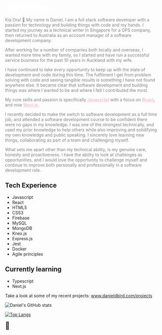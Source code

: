 <h1 style="color:#ffffff;margin:0;">Daniel Bird</h1>
<p style="color:gray;">Kia Ora! 👋 My name is Daniel. I am a full stack software developer with a passion for technology and building things with code and my hands. I started my journey as a technical writer in Singapore for a GPS company, then returned to Australia as an account manager of a software development company.</p>

<p style="color:gray;">After working for a number of companies both locally and overseas, I wanted more time with my family, so I started and have run a successful service business for the past 10 years in Auckland with my wife.</p>

<p style="color:gray;">I have continued to take every opportunity to keep up with the state of development and code during this time. The fulfilment I get from problem solving with code and seeing tangible results is something I have not found anywhere else. It became clear that software development and building things was where I wanted to be and where I felt I contributed the most.</p>

<p style="color:gray;">My core skills and passion is specifically <strong style="color:pink;"><ins>Javascript</ins></strong> with a focus on <strong style="color:pink;"><ins>React</ins></strong>, and now <strong style="color:pink;"><ins>Next.js.</ins></strong></p>

<p style="color:gray;">I recently decided to make the switch to software development as a full time job, and attended a software development course to be confident there were no gaps in my knowledge. I was one of the strongest technically, and used my prior knowledge to help others while also improving and solidifying my own knowledge and public speaking. I sincerely love learning new things, collaborating as part of a team and challenging myself.</p>

<p style="color:gray;">What sets me apart other than my technical ability, is my genuine care, honesty and proactiveness. I have the ability to look at challenges as opportunities, and I would love the opportunity to challenge myself and continue to improve both personally and professionally in a software development role.</p>

<h2>Tech Experience</h2>
<ul>
  <li>Javascript</li>
  <li>React</li>
  <li>HTML5</li>
  <li>CSS3</li>
  <li>Firebase</li>
  <li>MySQL</li>
  <li>MongoDB</li>
  <li>Knex.js</li>
  <li>Express.js</li>
  <li>Jest</li>
  <li>Docker</li>
  <li>Agile principles</li>
</ul>

<h2>Currently learning</h2>
<ul>
  <li>Typescript</li>
  <li>Next.js</li>
</ul>

<p>Take a look at some of my recent projects: <a href="https://www.danieldbird.com/projects" target="_blank">www.danieldbird.com/projects</a></p>

![Daniel's GitHub stats](https://github-readme-stats.vercel.app/api?username=danieldbird&count_private=true&show_icons=true&theme=radical)

[![Top Langs](https://github-readme-stats.vercel.app/api/top-langs/?username=danieldbird&layout=compact&theme=radical)](https://www.danieldbird.com/)

<span style="font-size:1.5rem">🐤</span>
